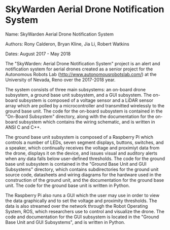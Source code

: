 
# SkyWarden Aerial Drone Notification System

Name: SkyWarden Aerial Drone Notification System


Authors: Rony Calderon, Bryan Kline, Jia Li, Robert Watkins


Dates:  August 2017 - May 2018


The "SkyWarden: Aerial Drone Notification System" project is an alert and notification system for aerial drones created as 
a senior project for the Autonomous Robots Lab (http://www.autonomousrobotslab.com/) at the University of Nevada, Reno over the
2017-2018 year.

The system consists of three main subsystems: an on-board drone subsystem, a ground base unit subsystem,
and a GUI subsystem.  The on-board subsystem is composed of a voltage sensor and a LiDAR sensor array which are polled by
a microcontroller and transmitted wirelessly to the ground base unit.  The code for the on-board subsystem is contained in the "On-Board Subsystem" directory, along with the documentation for the on-board subsystem which contains the wiring schematic, and is written in
ANSI C and C++. 

The ground base unit subsystem is composed of a Raspberry Pi which controls a number of LEDs, seven segment displays, buttons, switches, 
and a speaker, which continually receives the voltage and proximiyt data from the drone, displays it on the device, and issues visual and auditory alerts when any data falls below user-defined thresholds.  The code for the ground base unit subsystem is contained in the "Ground Base Unit and GUI Subsystems" directory, which contains subdirectories for the ground unit source code, datasheets and wiring diagrams
for the hardware used in the construction of the ground unit, and the documentation for the ground base unit.  The code for the ground base unit is written in Python.

The Raspberry Pi also runs a GUI which the user may use in order to view the data graphically and to set the voltage and proximity thresholds.  The data is also streamed over the network through the Robot Operating System, ROS, which researchers use to control and visualize the drone.  The code and documentation for the GUI subsystem is located in the "Ground Base Unit and GUI Subsystems", and is written in Python.

